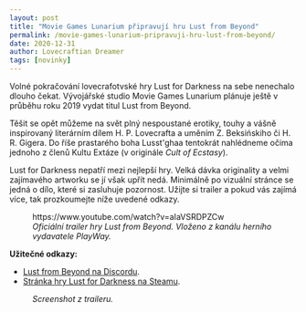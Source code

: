 ```yaml
---
layout: post
title: "Movie Games Lunarium připravují hru Lust from Beyond"
permalink: /movie-games-lunarium-pripravuji-hru-lust-from-beyond/
date: 2020-12-31
author: Lovecraftian Dreamer
tags: [novinky]
---
```


<!-- wp:paragraph -->
<p>Volné pokračování lovecrafotvské hry Lust for Darkness na sebe nenechalo dlouho čekat. Vývojářské studio Movie Games Lunarium plánuje ještě v průběhu roku 2019 vydat titul Lust from Beyond. </p>
<!-- /wp:paragraph -->

<!-- wp:paragraph -->
<p>Těšit se opět můžeme na svět plný nespoustané erotiky, touhy a vášně inspirovaný literárním dílem H. P. Lovecrafta a uměním Z. Beksińskiho či H. R. Gigera. Do říše prastarého boha Lusst'ghaa tentokrát nahlédneme očima jednoho z členů Kultu Extáze (v originále <em>Cult of Ecstasy</em>).</p>
<!-- /wp:paragraph -->

<!-- wp:paragraph -->
<p>Lust for Darkness nepatří mezi nejlepší hry. Velká dávka originality a velmi zajímavého artworku se jí však upřít nedá. Minimálně po vizuální stránce se jedná o dílo, které si zasluhuje pozornost. Užijte si trailer a pokud vás zajímá více, tak prozkoumejte níže uvedené odkazy. </p>
<!-- /wp:paragraph -->

<!-- wp:core-embed/youtube {"url":"https://www.youtube.com/watch?v=aIaVSRDPZCw","type":"video","providerNameSlug":"youtube","className":"wp-embed-aspect-16-9 wp-has-aspect-ratio"} -->
<figure class="wp-block-embed-youtube wp-block-embed is-type-video is-provider-youtube wp-embed-aspect-16-9 wp-has-aspect-ratio"><div class="wp-block-embed__wrapper">
https://www.youtube.com/watch?v=aIaVSRDPZCw
</div><figcaption><em>Oficiální trailer hry Lust from Beyond. Vloženo z kanálu herního vydavatele PlayWay.</em></figcaption></figure>
<!-- /wp:core-embed/youtube -->

<!-- wp:paragraph -->
<p><strong>Užitečné odkazy:</strong></p>
<!-- /wp:paragraph -->

<!-- wp:list -->
<ul><li><a href="https://discordapp.com/invite/aKkgEqN">Lust from Beyond <g class="gr_ gr_94 gr-alert gr_spell gr_inline_cards gr_disable_anim_appear ContextualSpelling ins-del multiReplace" id="94" data-gr-id="94">na</g> <g class="gr_ gr_95 gr-alert gr_spell gr_inline_cards gr_disable_anim_appear ContextualSpelling ins-del multiReplace" id="95" data-gr-id="95">Discordu</g></a>.</li><li><a href="https://store.steampowered.com/app/1035120/Lust_from_Beyond/">Stránka </a><g class="gr_ gr_191 gr-alert gr_spell gr_inline_cards gr_run_anim ContextualSpelling ins-del multiReplace" id="191" data-gr-id="191"><a href="https://store.steampowered.com/app/1035120/Lust_from_Beyond/">hry</a></g><a href="https://store.steampowered.com/app/1035120/Lust_from_Beyond/"> Lust for Darkness </a><g class="gr_ gr_237 gr-alert gr_spell gr_inline_cards gr_run_anim ContextualSpelling" id="237" data-gr-id="237"><a href="https://store.steampowered.com/app/1035120/Lust_from_Beyond/">na</a></g><a href="https://store.steampowered.com/app/1035120/Lust_from_Beyond/"> </a><g class="gr_ gr_253 gr-alert gr_spell gr_inline_cards gr_run_anim ContextualSpelling ins-del multiReplace" id="253" data-gr-id="253"><a href="https://store.steampowered.com/app/1035120/Lust_from_Beyond/">Steamu</a></g>. </li></ul>
<!-- /wp:list -->

<!-- wp:image {"id":108} -->
<figure class="wp-block-image"><img src="https://kadath.cz/wp-content/uploads/2019/03/lust-from-beyond-bodies-1024x434.jpg" alt="" class="wp-image-108"/><figcaption><em>Screenshot z traileru.</em></figcaption></figure>
<!-- /wp:image -->
